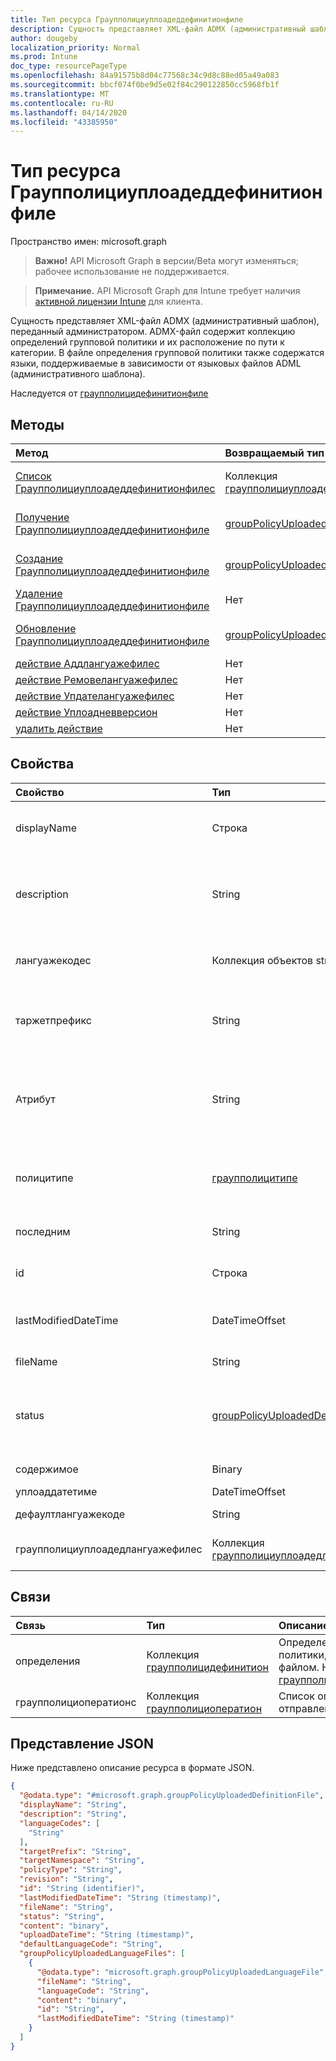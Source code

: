 ```yaml
---
title: Тип ресурса Граупполициуплоадеддефинитионфиле
description: Сущность представляет XML-файл ADMX (административный шаблон), переданный администратором. ADMX-файл содержит коллекцию определений групповой политики и их расположение по пути к категории. В файле определения групповой политики также содержатся языки, поддерживаемые в зависимости от языковых файлов ADML (административного шаблона).
author: dougeby
localization_priority: Normal
ms.prod: Intune
doc_type: resourcePageType
ms.openlocfilehash: 84a91575b8d04c77568c34c9d8c88ed05a49a083
ms.sourcegitcommit: bbcf074f0be9d5e02f84c290122850cc5968fb1f
ms.translationtype: MT
ms.contentlocale: ru-RU
ms.lasthandoff: 04/14/2020
ms.locfileid: "43385950"
---
```

# <a name="grouppolicyuploadeddefinitionfile-resource-type"></a>Тип ресурса Граупполициуплоадеддефинитионфиле

Пространство имен: microsoft.graph

> **Важно!** API Microsoft Graph в версии/Beta могут изменяться; рабочее использование не поддерживается.

> **Примечание.** API Microsoft Graph для Intune требует наличия [активной лицензии Intune](https://go.microsoft.com/fwlink/?linkid=839381) для клиента.

Сущность представляет XML-файл ADMX (административный шаблон), переданный администратором. ADMX-файл содержит коллекцию определений групповой политики и их расположение по пути к категории. В файле определения групповой политики также содержатся языки, поддерживаемые в зависимости от языковых файлов ADML (административного шаблона).


Наследуется от [граупполицидефинитионфиле](../resources/intune-grouppolicy-grouppolicydefinitionfile.md)

## <a name="methods"></a>Методы
|Метод|Возвращаемый тип|Описание|
|:---|:---|:---|
|[Список Граупполициуплоадеддефинитионфилес](../api/intune-grouppolicy-grouppolicyuploadeddefinitionfile-list.md)|Коллекция [граупполициуплоадеддефинитионфиле](../resources/intune-grouppolicy-grouppolicyuploadeddefinitionfile.md)|Список свойств и связей объектов [граупполициуплоадеддефинитионфиле](../resources/intune-grouppolicy-grouppolicyuploadeddefinitionfile.md) .|
|[Получение Граупполициуплоадеддефинитионфиле](../api/intune-grouppolicy-grouppolicyuploadeddefinitionfile-get.md)|[groupPolicyUploadedDefinitionFile](../resources/intune-grouppolicy-grouppolicyuploadeddefinitionfile.md)|Чтение свойств и связей объекта [граупполициуплоадеддефинитионфиле](../resources/intune-grouppolicy-grouppolicyuploadeddefinitionfile.md) .|
|[Создание Граупполициуплоадеддефинитионфиле](../api/intune-grouppolicy-grouppolicyuploadeddefinitionfile-create.md)|[groupPolicyUploadedDefinitionFile](../resources/intune-grouppolicy-grouppolicyuploadeddefinitionfile.md)|Создание нового объекта [граупполициуплоадеддефинитионфиле](../resources/intune-grouppolicy-grouppolicyuploadeddefinitionfile.md) .|
|[Удаление Граупполициуплоадеддефинитионфиле](../api/intune-grouppolicy-grouppolicyuploadeddefinitionfile-delete.md)|Нет|Удаляет объект [граупполициуплоадеддефинитионфиле](../resources/intune-grouppolicy-grouppolicyuploadeddefinitionfile.md).|
|[Обновление Граупполициуплоадеддефинитионфиле](../api/intune-grouppolicy-grouppolicyuploadeddefinitionfile-update.md)|[groupPolicyUploadedDefinitionFile](../resources/intune-grouppolicy-grouppolicyuploadeddefinitionfile.md)|Обновление свойств объекта [граупполициуплоадеддефинитионфиле](../resources/intune-grouppolicy-grouppolicyuploadeddefinitionfile.md) .|
|[действие Аддлангуажефилес](../api/intune-grouppolicy-grouppolicyuploadeddefinitionfile-addlanguagefiles.md)|Нет|Н/Д|
|[действие Ремовелангуажефилес](../api/intune-grouppolicy-grouppolicyuploadeddefinitionfile-removelanguagefiles.md)|Нет|Н/Д|
|[действие Упдателангуажефилес](../api/intune-grouppolicy-grouppolicyuploadeddefinitionfile-updatelanguagefiles.md)|Нет|Н/Д|
|[действие Уплоадневверсион](../api/intune-grouppolicy-grouppolicyuploadeddefinitionfile-uploadnewversion.md)|Нет|Н/Д|
|[удалить действие](../api/intune-grouppolicy-grouppolicyuploadeddefinitionfile-remove.md)|Нет|Н/Д|

## <a name="properties"></a>Свойства
|Свойство|Тип|Описание|
|:---|:---|:---|
|displayName|Строка|Локализованное понятное имя файла ADMX. Наследуется от [граупполицидефинитионфиле](../resources/intune-grouppolicy-grouppolicydefinitionfile.md)|
|description|String|Локализованное описание параметров политики в файле ADMX. По умолчанию это значение пусто. Наследуется от [граупполицидефинитионфиле](../resources/intune-grouppolicy-grouppolicydefinitionfile.md)|
|лангуажекодес|Коллекция объектов string|Поддерживаемые коды языков для ADMX. Наследуется от [граупполицидефинитионфиле](../resources/intune-grouppolicy-grouppolicydefinitionfile.md)|
|таржетпрефикс|String|Задает логическое имя, которое ссылается на пространство имен в файле ADMX. Наследуется от [граупполицидефинитионфиле](../resources/intune-grouppolicy-grouppolicydefinitionfile.md)|
|Атрибут|String|Указывает универсальный код ресурса (URI), используемый для идентификации пространства имен в файле ADMX. Наследуется от [граупполицидефинитионфиле](../resources/intune-grouppolicy-grouppolicydefinitionfile.md)|
|полицитипе|[граупполицитипе](../resources/intune-grouppolicy-grouppolicytype.md)|Указывает тип групповой политики. Наследуется от [граупполицидефинитионфиле](../resources/intune-grouppolicy-grouppolicydefinitionfile.md). Возможные значения: `admxBacked`, `admxIngested`.|
|последним|String|Версия редакции, связанная с файлом. Наследуется от [граупполицидефинитионфиле](../resources/intune-grouppolicy-grouppolicydefinitionfile.md)|
|id|Строка|Ключ объекта. Наследуется от [граупполицидефинитионфиле](../resources/intune-grouppolicy-grouppolicydefinitionfile.md)|
|lastModifiedDateTime|DateTimeOffset|Дата и время последнего изменения объекта. Наследуется от [граупполицидефинитионфиле](../resources/intune-grouppolicy-grouppolicydefinitionfile.md)|
|fileName|String|Имя файла загруженного файла ADML.|
|status|[groupPolicyUploadedDefinitionFileStatus](../resources/intune-grouppolicy-grouppolicyuploadeddefinitionfilestatus.md)|Состояние отправки для отправленного ADMX файла. Возможные значения: `none`, `uploadInProgress`, `available`, `assigned`, `removalInProgress`, `uploadFailed`, `removalFailed`.|
|содержимое|Binary|Содержимое отправленного ADMX файла.|
|уплоаддатетиме|DateTimeOffset|Время отправки файла ADMX.|
|дефаултлангуажекоде|String|Язык по умолчанию для отправленного файла ADMX.|
|граупполициуплоадедлангуажефилес|Коллекция [граупполициуплоадедлангуажефиле](../resources/intune-grouppolicy-grouppolicyuploadedlanguagefile.md)|Список файлов ADML, связанных с отправленным ADMX файлом.|

## <a name="relationships"></a>Связи
|Связь|Тип|Описание|
|:---|:---|:---|
|определения|Коллекция [граупполицидефинитион](../resources/intune-grouppolicy-grouppolicydefinition.md)|Определения групповой политики, связанные с файлом. Наследуется от [граупполицидефинитионфиле](../resources/intune-grouppolicy-grouppolicydefinitionfile.md)|
|граупполициоператионс|Коллекция [граупполициоператион](../resources/intune-grouppolicy-grouppolicyoperation.md)|Список операций для отправленного ADMX файл.|

## <a name="json-representation"></a>Представление JSON
Ниже представлено описание ресурса в формате JSON.
<!-- {
  "blockType": "resource",
  "keyProperty": "id",
  "@odata.type": "microsoft.graph.groupPolicyUploadedDefinitionFile"
}
-->
``` json
{
  "@odata.type": "#microsoft.graph.groupPolicyUploadedDefinitionFile",
  "displayName": "String",
  "description": "String",
  "languageCodes": [
    "String"
  ],
  "targetPrefix": "String",
  "targetNamespace": "String",
  "policyType": "String",
  "revision": "String",
  "id": "String (identifier)",
  "lastModifiedDateTime": "String (timestamp)",
  "fileName": "String",
  "status": "String",
  "content": "binary",
  "uploadDateTime": "String (timestamp)",
  "defaultLanguageCode": "String",
  "groupPolicyUploadedLanguageFiles": [
    {
      "@odata.type": "microsoft.graph.groupPolicyUploadedLanguageFile",
      "fileName": "String",
      "languageCode": "String",
      "content": "binary",
      "id": "String",
      "lastModifiedDateTime": "String (timestamp)"
    }
  ]
}
```



